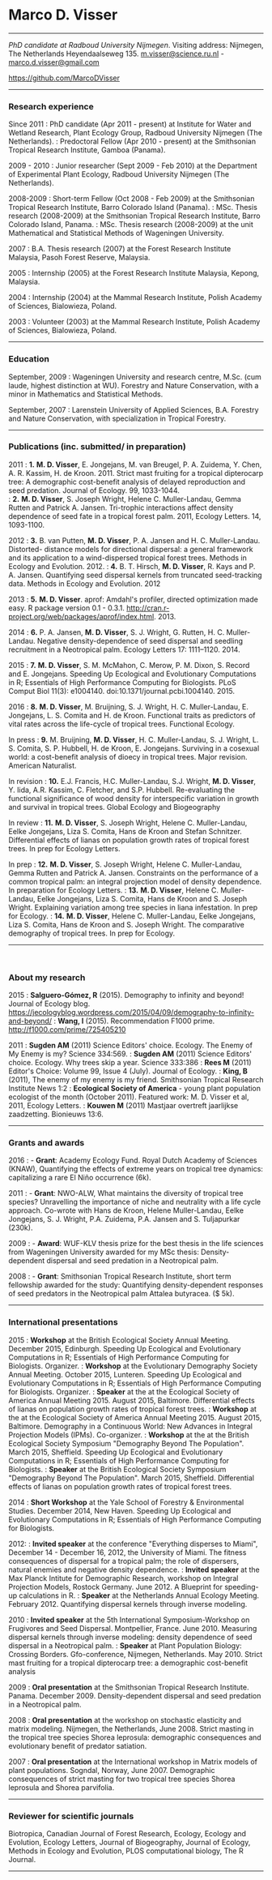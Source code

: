 # Marco D. Visser

---


*PhD candidate at Radboud University Nijmegen*.
Visiting address: Nijmegen, The Netherlands Heyendaalseweg 135.
<m.visser@science.ru.nl> - <marco.d.visser@gmail.com>


<https://github.com/MarcoDVisser>

---

### Research experience
Since 2011
:      PhD candidate (Apr 2011 - present) at Institute for Water and Wetland Research, Plant Ecology Group, Radboud University Nijmegen (The Netherlands). 
:      Predoctoral Fellow (Apr 2010 - present) at the Smithsonian Tropical Research Institute, Gamboa (Panama).

2009 - 2010
:      Junior researcher (Sept 2009 - Feb 2010) at the Department of Experimental Plant Ecology,  Radboud University Nijmegen (The Netherlands).

2008-2009
:	 Short-term Fellow (Oct 2008 - Feb 2009) at the Smithsonian Tropical Research Institute, Barro Colorado Island (Panama). 
:	  MSc. Thesis research (2008-2009) at the Smithsonian Tropical Research Institute, Barro Colorado Island, Panama.
:	   MSc. Thesis research (2008-2009) at the unit Mathematical and Statistical Methods of Wageningen University.

2007
:	 B.A. Thesis research (2007) at the Forest Research Institute Malaysia, Pasoh Forest Reserve, Malaysia.

2005
:	 Internship (2005) at the Forest Research Institute Malaysia, Kepong, Malaysia.

2004
:	Internship (2004) at the Mammal Research Institute, Polish Academy of Sciences, Bialowieza, Poland.

2003
:	 Volunteer (2003) at the Mammal Research Institute, Polish Academy of Sciences, Bialowieza, Poland.

---

### Education
September, 2009
: 	   Wageningen University and research centre, M.Sc. (cum laude, highest distinction at WU). Forestry and Nature Conservation, with a minor in Mathematics and Statistical Methods.

September, 2007
: 	   Larenstein University of Applied Sciences, B.A. Forestry and Nature Conservation, with specialization in Tropical Forestry.

---

### Publications (inc. submitted/ in preparation)
2011
:	**1.** **M. D. Visser**, E. Jongejans, M. van Breugel, P. A. Zuidema, Y. Chen, A. R. Kassim, H. de Kroon. 2011.  Strict mast fruiting for a tropical dipterocarp tree: A demographic cost-benefit analysis of delayed reproduction and seed predation. Journal of Ecology. 99, 1033-1044.  
:	**2.** **M. D. Visser**, S. Joseph Wright, Helene C. Muller-Landau, Gemma Rutten and Patrick A. Jansen. Tri-trophic interactions affect density dependence of seed fate in a tropical forest palm. 2011, Ecology Letters. 14, 1093-1100.

2012
:	**3.** B. van Putten, **M. D. Visser**, P. A. Jansen and H. C. Muller-Landau. Distorted- distance models for directional dispersal: a general framework and its application to a wind-dispersed tropical forest trees. Methods in Ecology and Evolution. 2012.
:	**4.** B. T. Hirsch, **M. D. Visser**, R. Kays and P. A. Jansen.  Quantifying seed dispersal kernels from truncated seed-tracking data. Methods in Ecology and Evolution. 2012

2013
:	**5.** **M. D. Visser**. aprof: Amdahl's profiler, directed optimization made easy. R package version 0.1 - 0.3.1. http://cran.r-project.org/web/packages/aprof/index.html. 2013.

2014
:	**6.** P. A. Jansen, **M. D. Visser**, S. J. Wright, G. Rutten, H. C.  Muller-Landau. Negative density-dependence of seed dispersal and seedling recruitment in a Neotropical palm. Ecology Letters 17: 1111–1120. 2014.

2015
:	**7.** **M. D. Visser**, S. M. McMahon, C. Merow, P. M. Dixon, S. Record and E. Jongejans.  Speeding Up Ecological and Evolutionary Computations in R; Essentials of High Performance Computing for Biologists. PLoS Comput Biol 11(3): e1004140. doi:10.1371/journal.pcbi.1004140. 2015.

2016
:	**8.** **M. D. Visser**, M. Bruijning, S. J. Wright, H. C. Muller-Landau,  E. Jongejans, L. S. Comita and H. de Kroon. Functional traits as predictors of vital rates across the life-cycle of tropical trees. Functional Ecology.

In press
:   **9.** M. Bruijning, **M. D. Visser**, H. C. Muller-Landau, S. J. Wright, L. S. Comita, S. P. Hubbell, H. de Kroon, E. Jongejans. Surviving in a cosexual world: a cost-benefit analysis of dioecy in tropical trees. Major revision. American Naturalist.

In revision
:	**10.**  E.J. Francis, H.C. Muller-Landau, S.J. Wright, **M. D. Visser**, Y. Iida,
A.R. Kassim, C. Fletcher, and S.P. Hubbell. Re-evaluating the functional significance of wood density for interspecific variation in growth and survival in tropical trees. Global Ecology and Biogeography

In review
:	**11.** **M. D. Visser**, S. Joseph Wright, Helene C. Muller-Landau,  Eelke Jongejans, Liza S. Comita, Hans de Kroon and Stefan Schnitzer. Differential effects of lianas on population growth rates of tropical forest trees. In prep for Ecology Letters.

In prep
:   **12.** **M. D. Visser**, S. Joseph Wright, Helene C. Muller-Landau, Gemma Rutten and Patrick A. Jansen. Constraints on the performance of a common tropical palm: an integral projection model of density dependence. In preparation for Ecology Letters.
:	**13.** **M. D. Visser**,  Helene C. Muller-Landau,  Eelke Jongejans, Liza S. Comita, Hans de Kroon and S. Joseph Wright. Explaining variation among tree species in liana infestation.  In prep for Ecology.
:	**14.** **M. D. Visser**,  Helene C. Muller-Landau,  Eelke Jongejans, Liza S. Comita, Hans de Kroon and S. Joseph Wright. The comparative demography of tropical trees. In prep for Ecology.

---

&nbsp;
&nbsp;
&nbsp;

### About my research
<!--- uncomment if you want black space again.
&nbsp;
-->

2015
:	 **Salguero-Gómez, R** (2015). Demography to infinity and beyond! Journal of Ecology blog. <https://jecologyblog.wordpress.com/2015/04/09/demography-to-infinity-and-beyond/>
:    **Wang, I** (2015). Recommendation F1000 prime. <http://f1000.com/prime/725405210>

2011
:	 **Sugden AM** (2011) Science Editors' choice. Ecology. The Enemy of My Enemy is my? Science 334:569.
:	 **Sugden AM** (2011) Science Editors' choice. Ecology. Why trees skip a year. Science 333:386
:	 **Rees M** (2011) Editor's Choice: Volume 99, Issue 4 (July). Journal of Ecology.
:	 **King, B** (2011), The enemy of my enemy is my friend. Smithsonian Tropical Research Institute News 1:2
:	 **Ecological Society of America** - young plant population ecologist of the month (October 2011). Featured work: M. D. Visser et al, 2011, Ecology Letters.
:	 **Kouwen M** (2011) Mastjaar overtreft jaarlijkse zaadzetting. Bionieuws 13:6.

---

### Grants and awards
2016
:	- **Grant**: Academy Ecology Fund. Royal Dutch Academy of Sciences (KNAW), Quantifying the effects of extreme years on tropical tree dynamics: capitalizing a rare El Niño occurrence (6k).

2011
:	- **Grant**: NWO-ALW, What maintains the diversity of tropical tree species? Unravelling the importance of niche and neutrality with a life cycle approach. Co-wrote with Hans de Kroon, Helene Muller-Landau, Eelke Jongejans, S. J. Wright, P.A. Zuidema, P.A. Jansen and S. Tuljapurkar (230k).

2009
:	- **Award**: WUF-KLV thesis prize for the best thesis in the life sciences from Wageningen University awarded for my MSc thesis: Density-dependent dispersal and seed predation in a Neotropical palm.

2008
:	- **Grant**: Smithsonian Tropical Research Institute, short term fellowship awarded for the study: Quantifying density-dependent responses of seed predators in the Neotropical palm Attalea butyracea. ($ 5k). 

---

### International presentations

2015
:	**Workshop** at the British Ecological Society Annual Meeting. December 2015, Edinburgh. Speeding Up Ecological and Evolutionary Computations in R; Essentials of High Performance Computing for Biologists. Organizer.
:	**Workshop** at the Evolutionary Demography Society Annual Meeting. October 2015, Lunteren. Speeding Up Ecological and Evolutionary Computations in R; Essentials of High Performance Computing for Biologists. Organizer.
:	 **Speaker** at the at the Ecological Society of America Annual Meeting 2015. August 2015, Baltimore. Differential effects of lianas on population growth rates of tropical forest trees.
:	**Workshop** at the at the Ecological Society of America Annual Meeting 2015. August 2015, Baltimore.  Demography in a Continuous World: New Advances in Integral Projection Models (IPMs). Co-organizer.
:	**Workshop** at the at the British Ecological Society Symposium "Demography Beyond The Population". March 2015, Sheffield. Speeding Up Ecological and Evolutionary Computations in R; Essentials of High Performance Computing for Biologists.
:	 **Speaker** at the British Ecological Society Symposium "Demography Beyond The Population". March 2015, Sheffield. Differential effects of lianas on population growth rates of tropical forest trees.

2014
:	  **Short Workshop** at the Yale School of Forestry & Environmental Studies. December 2014, New Haven. Speeding Up Ecological and Evolutionary Computations in R; Essentials of High Performance Computing for Biologists.

2012:
:	 **Invited speaker** at the conference "Everything disperses to Miami", December 14 - December 16, 2012, the University of Miami. The fitness consequences of dispersal for a tropical palm; the role of dispersers, natural enemies and negative density dependence.
:	  **Invited speaker** at the Max Planck Intitute for Demographic Research, workshop on Integral Projection Models, Rostock Germany.  June 2012. A Blueprint for speeding-up calculations in R.
:	   **Speaker** at the Netherlands Annual Ecology Meeting. February 2012. Quantifying dispersal kernels through inverse modeling.

2010
:	  **Invited speaker** at the 5th International Symposium-Workshop on Frugivores and Seed Dispersal. Montpellier, France. June 2010. Measuring dispersal kernels through inverse modeling: density dependence of seed dispersal in a Neotropical palm.
:	   **Speaker** at Plant Population Biology: Crossing Borders. Gfo-conference, Nijmegen, Netherlands. May 2010. Strict mast fruiting for a tropical dipterocarp tree: a demographic cost-benefit analysis

2009
:	 **Oral presentation** at the Smithsonian Tropical Research Institute. Panama. December 2009. Density-dependent dispersal and seed predation in a Neotropical palm.
 
2008
:	  **Oral presentation** at the workshop on stochastic elasticity and matrix modeling. Nijmegen, the Netherlands, June 2008. Strict masting in the tropical tree species Shorea leprosula: demographic consequences and evolutionary benefit of predator satiation.

2007
:	   **Oral presentation** at the International workshop in Matrix models of plant populations. Sogndal, Norway, June 2007. Demographic consequences of strict masting for two tropical tree species Shorea leprosula and Shorea parvifolia.

---

### Reviewer for scientific journals
Biotropica, Canadian Journal of Forest Research, Ecology, Ecology and Evolution, Ecology Letters, Journal of Biogeography, Journal of Ecology, Methods in Ecology and Evolution, PLOS computational biology, The R Journal. 

---
